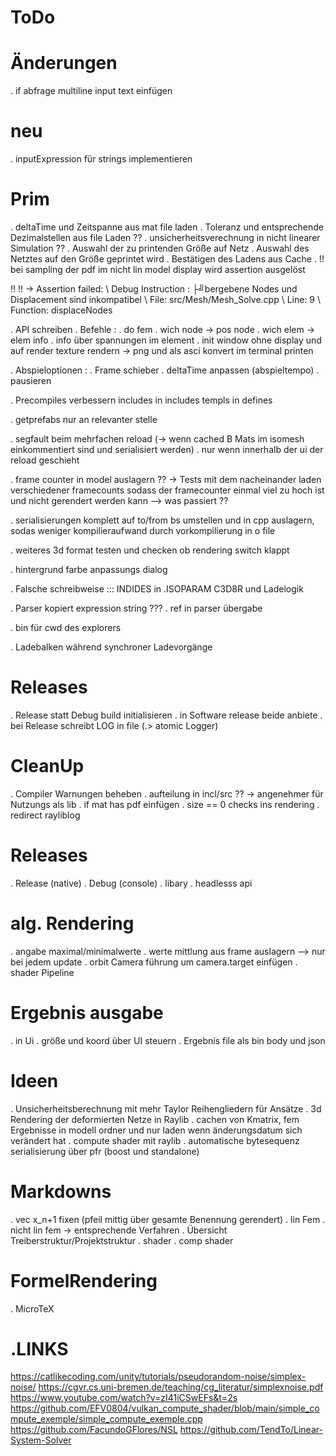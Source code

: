 # ToDo

# Änderungen
. if abfrage multiline input text einfügen

# neu
. inputExpression für strings implementieren

# Prim
. deltaTime und Zeitspanne aus mat file laden
. Toleranz und entsprechende Dezimalstellen aus file Laden ??
. unsicherheitsverechnung in nicht linearer Simulation ??
. Auswahl der zu printenden Größe auf Netz
. Auswahl des Netztes auf den Größe geprintet wird
. Bestätigen des Ladens aus Cache
. !! bei sampling der pdf im nicht lin model display wird assertion ausgelöst

!! <ERROR> !! -> Assertion failed:
        \ Debug Instruction : ├╝bergebene Nodes und Displacement sind inkompatibel
        \ File: src/Mesh/Mesh_Solve.cpp
        \ Line: 9
        \ Function: displaceNodes

. API schreiben
        . Befehle :
        . do fem
        . wich node -> pos node
        . wich elem -> elem info
        . info über spannungen im element
        . init window ohne display und auf render texture rendern
        -> png und als asci konvert im terminal printen

. Abspieloptionen : 
        . Frame schieber
        . deltaTime anpassen (abspieltempo)
        . pausieren

. Precompiles verbessern includes in includes templs in defines

. getprefabs nur an relevanter stelle

. segfault beim mehrfachen reload (-> wenn cached B Mats im isomesh einkommentiert sind und serialisiert werden)
. nur wenn innerhalb der ui der reload geschieht

. frame counter in model auslagern ?? -> Tests mit dem nacheinander laden verschiedener framecounts sodass der framecounter einmal viel zu hoch ist und nicht gerendert werden kann --> was passiert ??

. serialisierungen komplett auf to/from bs umstellen und in cpp auslagern, sodas weniger kompilieraufwand durch vorkompilierung in o file

. weiteres 3d format testen und checken ob rendering switch klappt

. hintergrund farbe anpassungs dialog

. Falsche schreibweise ::: INDIDES in .ISOPARAM C3D8R und Ladelogik

. Parser kopiert expression string ???
. ref in parser übergabe

. bin für cwd des explorers

. Ladebalken während synchroner Ladevorgänge

# Releases
. Release statt Debug build initialisieren
. in Software release beide anbiete
. bei Release schreibt LOG in file (.> atomic Logger)

# CleanUp
. Compiler Warnungen beheben
. aufteilung in incl/src ?? -> angenehmer für Nutzungs als lib
. if mat has pdf einfügen
. size == 0 checks ins rendering
. redirect rayliblog

# Releases
. Release (native)
. Debug (console)
. libary
. headlesss api

# alg. Rendering
. angabe maximal/minimalwerte
. werte mittlung aus frame auslagern --> nur bei jedem update
. orbit Camera führung um camera.target einfügen
. shader Pipeline

# Ergebnis ausgabe
. in Ui
. größe und koord über UI steuern
. Ergebnis file als bin body und json

# Ideen
. Unsicherheitsberechnung mit mehr Taylor Reihengliedern für Ansätze
. 3d Rendering der deformierten Netze in Raylib
. cachen von Kmatrix, fem Ergebnisse in modell ordner und nur laden wenn änderungsdatum sich verändert hat
. compute shader mit raylib
. automatische bytesequenz serialisierung über pfr (boost und standalone)

# Markdowns
. vec x_n+1 fixen (pfeil mittig über gesamte Benennung gerendert)
. lin Fem
. nicht lin fem -> entsprechende Verfahren
. Übersicht Treiberstruktur/Projektstruktur
. shader
. comp shader

# FormelRendering
. MicroTeX

# .LINKS
https://catlikecoding.com/unity/tutorials/pseudorandom-noise/simplex-noise/
https://cgvr.cs.uni-bremen.de/teaching/cg_literatur/simplexnoise.pdf
https://www.youtube.com/watch?v=zI41iCSwEFs&t=2s
https://github.com/EFV0804/vulkan_compute_shader/blob/main/simple_compute_exemple/simple_compute_exemple.cpp
https://github.com/FacundoGFlores/NSL
https://github.com/TendTo/Linear-System-Solver
